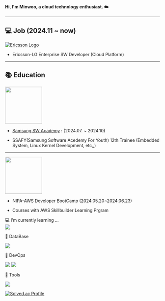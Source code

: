 #### Hi, I'm Minwoo, a cloud technology enthusiast. ☁️

---

## 💻 Job  (2024.11 ~ now)

[![Ericsson Logo](https://upload.wikimedia.org/wikipedia/commons/thumb/f/f1/Ericsson_logo_%282%29.svg/320px-Ericsson_logo_%282%29.svg.png)](https://www.ericsson.com/en/about-us/company-facts/ericsson-worldwide/south-korea)


- Ericsson-LG Enterprise SW Developer (Cloud Platform)

---

## 📚 Education
<img src="https://github.com/MarkSon-42/MarkSon-42/assets/84828274/c2fb0d2a-b586-4f13-ac16-69e650425d1b" width="120" height="120">


- [Samsung SW Academy](https://www.ssafy.com/ksp/jsp/swp/swpMain.jsp) : (2024.07. ~ 2024.10)  

- SSAFY(Samsung Software Acedemy For Youth) 12th Trainee (Embedded System, Linux Kernel Development, etc,,)
  

---  


<img src="https://github.com/MarkSon-42/MarkSon-42/assets/84828274/ae6c26ae-cf26-43a5-96f2-9612f73cc5dd" width="120" height="120">

- NIPA-AWS Developer BootCamp (2024.05.20~2024.06.23)

- Courses with AWS Skillbuilder Learning Prgram  

💻 I’m currently learning ...  
![](https://img.shields.io/badge/Linux-FCC624?style=for-the-badge&logo=linux&logoColor=Black)

📶 DataBase  

![](https://img.shields.io/badge/MySQL-4479A1?style=for-the-badge&logo=mysql&logoColor=white)


🐋 DevOps  

![](https://img.shields.io/badge/Docker-2496ED?style=for-the-badge&logo=docker&logoColor=white)
![](https://img.shields.io/badge/Kubernetes-326CE5?style=for-the-badge&logo=kubernetes&logoColor=white)



🔧 Tools

![](https://img.shields.io/badge/Git-FEFEFE?style=for-the-badge&logo=git&logoColor=tomato)



[![Solved.ac Profile](http://mazassumnida.wtf/api/v2/generate_badge?boj=minnow)](https://solved.ac/minnow/)


